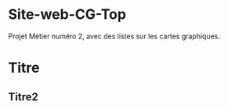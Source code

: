 # Site-web-CG-Top
Projet Métier numéro 2, avec des listes sur les cartes graphiques.
# Titre
## Titre2

